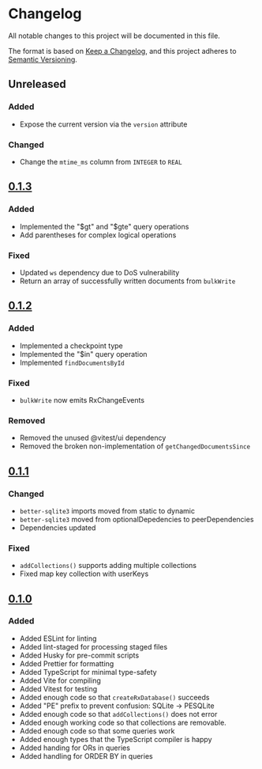 # Changelog

All notable changes to this project will be documented in this file.

The format is based on [Keep a Changelog](https://keepachangelog.com/en/1.0.0/),
and this project adheres to [Semantic Versioning](https://semver.org/spec/v2.0.0.html).

## Unreleased

### Added

- Expose the current version via the `version` attribute

### Changed

- Change the `mtime_ms` column from `INTEGER` to `REAL`

## [0.1.3]

### Added

- Implemented the "$gt" and "$gte" query operations
- Add parentheses for complex logical operations

### Fixed

- Updated `ws` dependency due to DoS vulnerability
- Return an array of successfully written documents from `bulkWrite`

## [0.1.2]

### Added

- Implemented a checkpoint type
- Implemented the "$in" query operation
- Implemented `findDocumentsById`

### Fixed

- `bulkWrite` now emits RxChangeEvents

### Removed

- Removed the unused @vitest/ui dependency
- Removed the broken non-implementation of `getChangedDocumentsSince`

## [0.1.1]

### Changed

- `better-sqlite3` imports moved from static to dynamic
- `better-sqlite3` moved from optionalDepedencies to peerDependencies
- Dependencies updated

### Fixed

- `addCollections()` supports adding multiple collections
- Fixed map key collection with userKeys

## [0.1.0]

### Added

- Added ESLint for linting
- Added lint-staged for processing staged files
- Added Husky for pre-commit scripts
- Added Prettier for formatting
- Added TypeScript for minimal type-safety
- Added Vite for compiling
- Added Vitest for testing
- Added enough code so that `createRxDatabase()` succeeds
- Added "PE" prefix to prevent confusion: SQLite -> PESQLite
- Added enough code so that `addCollections()` does not error
- Added enough working code so that collections are removable.
- Added enough code so that some queries work
- Added enough types that the TypeScript compiler is happy
- Added handing for ORs in queries
- Added handling for ORDER BY in queries

[0.1.3]: https://github.com/pineapple-electric/pe-sqlite-for-rxdb/compare/v0.1.2...v0.1.3
[0.1.2]: https://github.com/pineapple-electric/pe-sqlite-for-rxdb/compare/v0.1.1...v0.1.2
[0.1.1]: https://github.com/pineapple-electric/pe-sqlite-for-rxdb/compare/v0.1.0...v0.1.1
[0.1.0]: https://github.com/pineapple-electric/pe-sqlite-for-rxdb/releases/tag/v0.1.0
